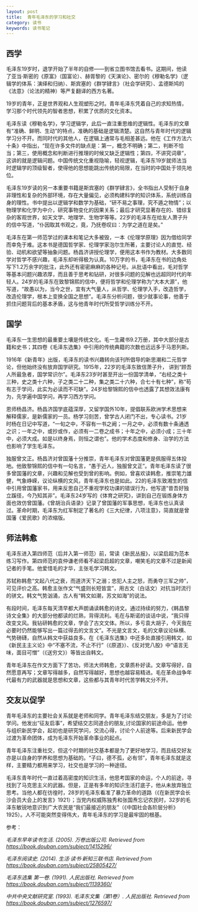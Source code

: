 ```yaml
---
layout: post
title:  青年毛泽东的学习和社交
category: 读书
keywords: 读书笔记
---
```


## 西学 ##

毛泽东19岁时，退学开始了半年的自修——到省立图书馆去看书。这期间，他读了亚当·斯密的《原富》（国富论）、赫胥黎的《天演论》、密尔的《穆勒名学》（逻辑学的体系：演绎和归纳）、斯宾塞的《群学肄言》（社会学研究）、孟德斯鸠的《法意》（论法的精神）等严复翻译的西方名著。

19岁的青年，正是世界观和人生观塑形之时。青年毛泽东凭着自己的求知热情，学习那个时代领先的智者思想，积累了优质的文化资本。

毛泽东读《穆勒名学》，学习逻辑学，此后一直注重思维的逻辑性。毛泽东的文章有“准确、鲜明、生动”的特点，准确的基础是逻辑清楚。这自然与青年时代的逻辑学习分不开。而同时代的其他人，在逻辑上通常与毛相差甚远。他在《工作方法六十条》中指出，“现在许多文件的缺点是：第一，概念不明确；第二，判断不恰当；第三，使用概念和判断进行推理的时候又缺乏逻辑性；第四，不讲究词章”，这讲的就是逻辑问题。中国传统文化重视隐喻，轻视逻辑，毛泽东19岁就师法当时逻辑学的顶级智者，使得他的思想能跳出传统的局限，在当时的中国处于领先地位。

毛泽东19岁读的另一本重要书籍是斯宾塞的《群学肄言》，全书指出人受制于自身非理性和复杂的外部环境，存在大量偏见，必须构建科学的知识体系，系统训练自身的理性。书中提出以逻辑学和数学为基础，“研不易之事理，究不遁之物情”；以物理学和化学为中介，研究事物变化的因果关系；最后才研究显著存在的、错综复杂的客观世界，如天文学、地理学、生物学等等。22岁的毛泽东在给友人萧子升的信中写道，“仆因取其书观之，竟，乃抚卷叹曰：为学之道在是矣。”

毛泽东在第一师范学过的课本和笔记大多被毁，一本《伦理学原理》因为借给同学而幸免于难。这本书是德国哲学家、伦理学家泡尔生所著，主要讨论人的直觉、经验、动机和欲望等抽象问题。杨昌济讲授伦理学，便用这本书作为教材。大多数同学对哲学不感兴趣，毛泽东却听得极为认真。10万字的书，毛泽东在书的边角处写下1.2万余字的批注，此外还有密密麻麻的各种记号。从批语中看出，毛对哲学等基本问题兴趣浓厚，而且善于思考和钻研，对很多问题的见解也远超同时代的年轻人。24岁的毛泽东在致黎锦熙的信中，便将哲学和伦理学称为“大本大源”，他写道，“故愚以为，当今之世，宜有大气量人，从哲学、伦理学入手，改造哲学，改造伦理学，根本上变换全国之思想”。毛泽东分析问题，很少就事论事，他善于抓住问题背后的基本矛盾，这与他青年时代所受哲学训练分不开。

## 国学 ##

毛泽东一生思想的最重要土壤是传统文化。毛一生藏书9.2万册，其中大部分是古籍和史书；其四卷《毛泽东选集》中引用的传统典籍的次数也远远多于马恩列斯。

1916年《新青年》出版，毛泽东的读书兴趣转向该刊所倡导的新思潮和二元哲学论，但他始终没有放弃国学研究。1915年，22岁的毛泽东致信萧子升， 讲到“顾吾人所最急者，国学常识尔”。毛泽东23岁时甚至开出一份国学清单，“右经之类十三种，史之类十六种，子之类二十二种，集之类二十六种，合七十有七种”，称“苟有志于学问，此实为必读而不可缺”。24岁给黎锦熙的信中也透露了其想效法康有为，先学遍中国学问，再学习西方学问。

恩师杨昌济。杨昌济国学底蕴深厚，又留学国外10年，提倡联系欧洲学术思想来解释儒家，是新儒家的一员。杨学习刻苦，曾学古人闭门不出，专心读书。21岁时杨在日记中写道，“一旬之中，不容有一书之阙；一月之中，必须有数十条通透之识；一年之中，或抄或作，必须有一二卷之成书；十年之中，必须小成；三十年中，必须大成。如是以终身焉，则恒之谓也”。他的学术态度和修身、治学的方法也影响了学生毛泽东。

独服曾文正。杨昌济对曾国藩十分推崇，青年毛泽东对曾国藩更是佩服得五体投地。他致黎锦熙的信中有一句名言，“愚于近人，独服曾文正”。青年毛泽东读了很多曾国藩的文章，兴趣和见解也受到曾的影响。例如，曾喜欢读韩愈，推崇笔力雄健，气象峥嵘，议论纵横的文风，青年毛泽东也是如此。22的毛泽东致湘生的信中引用曾国藩家书，用来反思自己不重视学校功课的错误行为，他写道“昔吾好独立蹊径，今乃知其非”。毛泽东24岁写的《体育之研究》，讲到自己在锻炼身体方面也效仿曾国藩。《曾胡治兵语录》记录了曾国藩的军事思想，毛泽东也认真读过。革命时期，毛泽东为红军制定了著名的《三大纪律，八项注意》，简直就是曾国藩《爱民歌》的浓缩版。

## 师法韩愈 ##

毛泽东进入第四师范（后并入第一师范）前，常读《新民丛报》，以梁启超为范本练习写作。第四师范的袁仲谦老师看不起梁启超的文章，嘲笑毛的文章不过是新闻记者的手笔。他爱惜毛的才华，主张毛学习韩文。

苏轼称韩愈“文起八代之衰，而道济天下之溺；忠犯人主之怒，而勇夺三军之帅”，可见评价之高。韩愈主张作文“气盛则长短皆宜”，用古文（白话文）对抗当时流行的骈文。韩文气势汹涌，古人有“韩文如潮，苏文如海”的说法。

有段时间，毛泽东每天清早都大声朗诵读韩愈的诗文。通过持续的努力，《韩昌黎诗文全集》的大部分他都读的烂熟，背得流利。毛在与斯诺的谈话中说，“我只得改变文风。我钻研韩愈的文章，学会了古文文体。所以，多亏袁大胡子，今天我在必要时仍然能够写出一篇过得去的文言文”。不光是文言文，毛的文章议论纵横、气势磅礴，自然从韩文中获益良多。在《毛泽东选集》中还多处直接引用韩文，如《新民主主义论》中“不塞不流，不止不行”（《原道》）、《反对党八股》中“语言无味，面目可憎”（《送穷文》）等皆出自韩文。

青年毛泽东在作文方面下了苦功，师法大师韩愈，文章质朴好读。文章写得好，自然愿意再写；文章写得越多，自然写得越好，思想也越容易精进。毛在革命战争年代最有力的武器就是思想和文章，这些都与其青年时代苦学韩文分不开。

## 交友以促学 ##

青年毛泽东的主要社会关系就是老师和同学。青年毛泽东结交朋友，多是为了讨论学问。他发出“征友启事”，希望结交志同道合的朋友,讨论国家的前途命运。他参与组织新民学会，起初也是研究学问，交流心得，讨论个人前途等。后来新民学会过渡为革命团体，成为毛泽东开始革命事业的起点。

青年毛泽东注重社交，但这个时期的社交基本都是为了更好地学习，而且结交好友亦是以自身的学养和思想为基础的。“子曰，德不孤，必有邻”，青年毛泽东就是这样，主要精力都用来学习，社交也是学习的一种途径。

毛泽东青年时代一直过着高密度的知识生活，他思考国家的命运，个人的前途，寻找到了马克思主义的武器。但是，正是有多年的知识生活打底子，他从未放弃独立思考。当他人都在彷徨时，28岁的毛泽东看准了暴力革命的道路（《在新民学会长沙会员大会上的发言》1921）；当党内权威陈独秀和张国焘忘记农民时，32岁的毛泽东敏锐地意识到广大农民是“我们最接近的朋友”（《中国社会各阶层分析》1925）。人不可能突然变得伟大，青年毛泽东的学习是最牢固的根基。

参考：

*毛泽东早年读书生活. (2005). 万卷出版公司. Retrieved from https://book.douban.com/subject/1415296/*

*毛泽东阅读史. (2014). 生活·读书·新知三联书店. Retrieved from https://book.douban.com/subject/25805427/*

*毛泽东选集 第一卷. (1991). 人民出版社. Retrieved from https://book.douban.com/subject/1139360/*

*中共中央文献研究室. (1993). 毛泽东文集（第1卷）. 人民出版社. Retrieved from https://book.douban.com/subject/1276597/*










